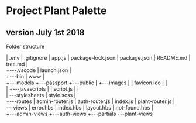 #  Project Plant Palette #
##  version July 1st 2018 ##


Folder structure


|   .env
|   .gitignore
|   app.js
|   package-lock.json
|   package.json
|   README.md
|   tree.md
|   
+---.vscode
|       launch.json
|       
+---bin
|       www
|       
+---models
+---passport
+---public
|   +---images
|   |       favicon.ico
|   |       
|   +---javascripts
|   |       script.js
|   |       
|   \---stylesheets
|           style.scss
|           
+---routes
|       admin-router.js
|       auth-router.js
|       index.js
|       plant-router.js
|       
\---views
    |   error.hbs
    |   index.hbs
    |   layout.hbs
    |   not-found.hbs
    |   
    +---admin-views
    +---auth-views
    +---partials
    \---plant-views
